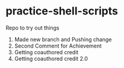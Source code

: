 # practice-shell-scripts

Repo to try out things
1) Made new branch and Pushing change
2) Second Comment for Achievement
3) Getting coauthored credit
4) Getting coauthored credit 2.0
